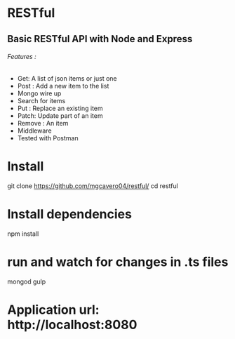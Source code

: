 # RESTful
## Basic RESTful API with Node and Express
###### Features :
- Get: A list of json items or  just one
- Post : Add a new item to the list
- Mongo wire up
- Search for items
- Put : Replace an existing item
- Patch: Update  part of an item
- Remove : An item
- Middleware
- Tested  with Postman

# Install
git clone https://github.com/mgcavero04/restful/
cd  restful

# Install dependencies
npm install

# run and watch for changes in .ts files
mongod
gulp

# Application url: http://localhost:8080


